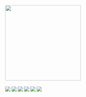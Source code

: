 


<a href="https://github.com/ABM-Blueberry">

<img height="240" src="https://github-readme-stats.vercel.app/api?	username=ABM-				Blueberry&show_icons=true&theme=dracula&include_all_commits=true&count_private=false"/>

</a>

<div style="display: inline_block"><br>
  <img align="center" height="" width="" src="https://img.shields.io/badge/-unreal_engine-282a36.svg?style=for-the-badge&logo=unrealengine&logoColor=73cfea" />
  <img align="center" height="" width="" src="https://img.shields.io/badge/Unity-282a36?style=for-the-badge&logo=unity&logoColor=73cfea" />
  <img align="center" height="" width="" src="https://img.shields.io/badge/c%23-282a36.svg?style=for-the-badge&logo=c-sharp&logoColor=73cfea" />
  <img align="center" height="" width="" src="https://img.shields.io/badge/java-282a36.svg?style=for-the-badge&logo=java&logoColor=73cfea" />
 <img align="center" height="" width="" src="https://img.shields.io/badge/GTX750_ti-282a36?style=for-the-badge&logo=nvidia&logoColor=73cfea" />
 <a href = "https://leetcode.com/73ddy/">
  <img align="center" height="" width="" src="https://img.shields.io/badge/-LeetCode-282a36?style=for-the-badge&logo=LeetCode&logoColor=73cfea" />
  </a>
</div>
